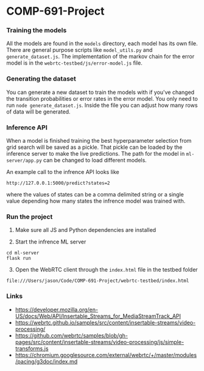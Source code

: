 # COMP-691-Project

### Training the models

All the models are found in the `models` directory, each model has its own file. There are general purpose scripts like `model_utils.py` and `generate_dataset.js`. The implementation of the markov chain for the error model is in the `webrtc-testbed/js/error-model.js` file.

### Generating the dataset

You can generate a new dataset to train the models with if you've changed the transition probabilities or error rates in the error model. You only need to run `node generate_dataset.js`. Inside the file you can adjust how many rows of data will be generated.

### Inference API

When a model is finished training the best hyperparameter selection from grid search will be saved as a pickle. That pickle can be loaded by the inference server to make the live predictions. The path for the model in `ml-server/app.py` can be changed to load different models.

An example call to the infrence API looks like
```
http://127.0.0.1:5000/predict?states=2
```
where the values of states can be a comma delimited string or a single value depending how many states the infrence model was trained with.

### Run the project

1. Make sure all JS and Python dependencies are installed

2. Start the infrence ML server
```
cd ml-server
flask run
```

3. Open the WebRTC client through the `index.html` file in the testbed folder
```
file:///Users/jason/Code/COMP-691-Project/webrtc-testbed/index.html
```

### Links
- https://developer.mozilla.org/en-US/docs/Web/API/Insertable_Streams_for_MediaStreamTrack_API
- https://webrtc.github.io/samples/src/content/insertable-streams/video-processing/
- https://github.com/webrtc/samples/blob/gh-pages/src/content/insertable-streams/video-processing/js/simple-transforms.js
- https://chromium.googlesource.com/external/webrtc/+/master/modules/pacing/g3doc/index.md